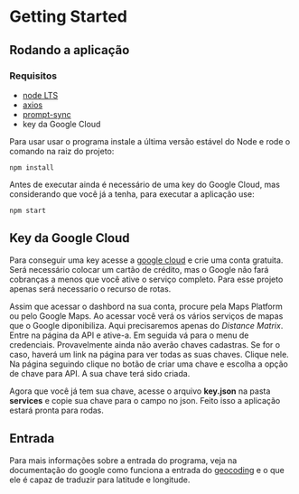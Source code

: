 # Getting Started

## Rodando a aplicação

### Requisitos
* [node LTS](https://nodejs.org/pt-br/download/)
* [axios](https://www.npmjs.com/package/axios)
* [prompt-sync](https://www.npmjs.com/package/prompt-sync?activeTab=readme)
* key da Google Cloud

Para usar usar o programa instale a última versão estável do Node e rode o comando na raiz do projeto:

```
npm install
```
Antes de executar ainda é necessário de uma key do Google Cloud, mas considerando que você já a tenha, para executar a aplicação use:
```
npm start
```

## Key da Google Cloud

Para conseguir uma key acesse a [google cloud](https://cloud.google.com/) e crie uma conta gratuita. Será necessário colocar um cartão de crédito, mas o Google não fará cobranças a menos que você ative o serviço completo. Para esse projeto apenas será necessario o recurso de rotas.

Assim que acessar o dashbord na sua conta, procure pela Maps Platform ou pelo Google Maps. Ao acessar você verá os vários serviços de mapas que o Google diponibiliza. Aqui precisaremos apenas do *Distance Matrix*. Entre na página da API e ative-a. Em seguida vá para o menu de credenciais. Provavelmente ainda não averão chaves cadastras. Se for o caso, haverá um link na página para ver todas as suas chaves. Clique nele. Na página seguindo clique no botão de criar uma chave e escolha a opção de chave para API. A sua chave terá sido criada.

Agora que você já tem sua chave, acesse o arquivo **key.json** na pasta **services** e copie sua chave para o campo no json. Feito isso a aplicação estará pronta para rodas.

## Entrada

Para mais informações sobre a entrada do programa, veja na documentação do google como funciona a entrada do [geocoding](https://developers.google.com/maps/documentation/javascript/geocoding#GeocodingAddressTypes) e o que ele é capaz de traduzir para latitude e longitude.
